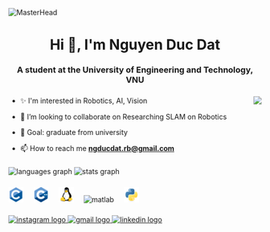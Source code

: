 ![MasterHead](https://edutour.tel-aviv.gov.il/wp-content/uploads/2021/04/14700_4_site-hinuch_banner5.gif)

###

<h1 align="center">Hi 👋, I'm Nguyen Duc Dat</h1>
<h3 align="center">A student at the University of Engineering and Technology, VNU</h3>

###

<img align="right" height="150" src="https://lh4.googleusercontent.com/proxy/fvf-3amxUMHtjL9LQbiadGdvwUjjEM4GlcwtUCSjCMQGhSyCorvh-5n15eapHPoIHyWtlDF1SXCwrFZrnYig" />

###

- ✨ I'm interested in Robotics, AI, Vision

- 👯 I’m looking to collaborate on Researching SLAM on Robotics

- 🎯 Goal: graduate from university

- 📫 How to reach me **ngducdat.rb@gmail.com**

###

<div align="left">
  <img src="https://github-readme-stats.vercel.app/api/top-langs/?username=d4zdut&locale=en&hide_title=false&layout=compact&card_width=320&langs_count=5&theme=dracula&hide_border=false" height="150" alt="languages graph" />
  <img src="https://github-readme-stats.vercel.app/api?username=d4zdut&hide_title=false&hide_rank=false&show_icons=true&include_all_commits=true&count_private=true&disable_animations=false&theme=dracula&locale=en&hide_border=false" height="150" alt="stats graph" />
</div>

###

<div align="left">
  <img src="https://raw.githubusercontent.com/devicons/devicon/master/icons/c/c-original.svg" alt="c" height="30"/>
  <img width="12"/>
  <img src="https://raw.githubusercontent.com/devicons/devicon/master/icons/cplusplus/cplusplus-original.svg" alt="cplusplus" height="30"/>
  <img width="12"/>
  <img src="https://raw.githubusercontent.com/devicons/devicon/master/icons/linux/linux-original.svg" alt="linux" height="30"/>
  <img width="12"/>
  <img src="https://upload.wikimedia.org/wikipedia/commons/2/21/Matlab_Logo.png" alt="matlab" height="30"/>
  <img width="12"/>
  <img src="https://raw.githubusercontent.com/devicons/devicon/master/icons/python/python-original.svg" alt="python" height="30"/>
  <img width="12"/>
</div>

###

<div align="left">
  <a href="https://www.instagram.com/duck_d4z/" target="_blank">
    <img src="https://img.shields.io/static/v1?message=Instagram&logo=instagram&label=&color=E4405F&logoColor=white&labelColor=&style=for-the-badge" height="25" alt="instagram logo"  />
  </a>
  <a href="mailto:ngducdat.rb@gmail.com">
    <img src="https://img.shields.io/static/v1?message=Gmail&logo=gmail&label=&color=D14836&logoColor=white&labelColor=&style=for-the-badge" height="25" alt="gmail logo"  />
  </a>
  <a href="https://www.linkedin.com/in/đùn-đụt-nguyễn-b07895250/" target="_blank">
    <img src="https://img.shields.io/static/v1?message=LinkedIn&logo=linkedin&label=&color=0077B5&logoColor=white&labelColor=&style=for-the-badge" height="25" alt="linkedin logo"  />
  </a>
</div>

###
